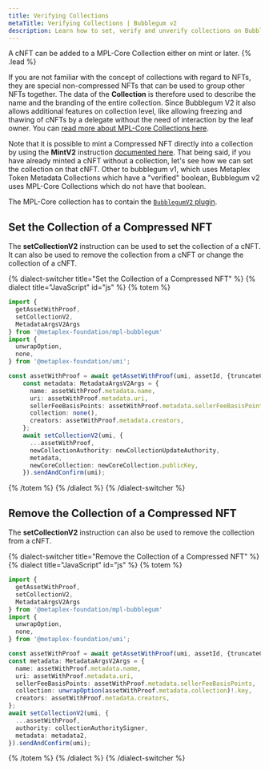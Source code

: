 ```yaml
---
title: Verifying Collections
metaTitle: Verifying Collections | Bubblegum v2
description: Learn how to set, verify and unverify collections on Bubblegum
---
```


A cNFT can be added to a MPL-Core Collection either on mint or later. {% .lead %}

If you are not familiar with the concept of collections with regard to NFTs, they are special non-compressed NFTs that can be used to group other NFTs together. The data of the **Collection** is therefore used to describe the name and the branding of the entire collection. Since Bubblegum V2 it also allows additional features on collection level, like allowing freezing and thawing of cNFTs by a delegate without the need of interaction by the leaf owner. You can [read more about MPL-Core Collections here](/core/collections).

Note that it is possible to mint a Compressed NFT directly into a collection by using the **MintV2** instruction [documented here](/bubblegum-v2/mint-cnfts#minting-to-a-collection). That being said, if you have already minted a cNFT without a collection, let's see how we can set the collection on that cNFT. Other to bubblegum v1, which uses Metaplex Token Metadata Collections which have a "verified" boolean, Bubblegum v2 uses MPL-Core Collections which do not have that boolean.

The MPL-Core collection has to contain the [`BubblegumV2` plugin](/core/plugins/bubblegum).

## Set the Collection of a Compressed NFT
The **setCollectionV2** instruction can be used to set the collection of a cNFT. It can also be used to remove the collection from a cNFT or change the collection of a cNFT.

{% dialect-switcher title="Set the Collection of a Compressed NFT" %}
{% dialect title="JavaScript" id="js" %}
{% totem %}

```ts
import {
  getAssetWithProof,
  setCollectionV2,
  MetadataArgsV2Args
} from '@metaplex-foundation/mpl-bubblegum'
import {
  unwrapOption,
  none,
} from '@metaplex-foundation/umi';

const assetWithProof = await getAssetWithProof(umi, assetId, {truncateCanopy: true});
    const metadata: MetadataArgsV2Args = {
      name: assetWithProof.metadata.name,
      uri: assetWithProof.metadata.uri,
      sellerFeeBasisPoints: assetWithProof.metadata.sellerFeeBasisPoints,
      collection: none(),
      creators: assetWithProof.metadata.creators,
    };
    await setCollectionV2(umi, {
      ...assetWithProof,
      newCollectionAuthority: newCollectionUpdateAuthority,
      metadata,
      newCoreCollection: newCoreCollection.publicKey,
    }).sendAndConfirm(umi);
```

{% /totem %}
{% /dialect %}
{% /dialect-switcher %}

## Remove the Collection of a Compressed NFT
The **setCollectionV2** instruction can also be used to remove the collection from a cNFT.

{% dialect-switcher title="Remove the Collection of a Compressed NFT" %}
{% dialect title="JavaScript" id="js" %}
{% totem %}

```ts
import {
  getAssetWithProof,
  setCollectionV2,
  MetadataArgsV2Args
} from '@metaplex-foundation/mpl-bubblegum'
import {
  unwrapOption,
  none,
} from '@metaplex-foundation/umi';

const assetWithProof = await getAssetWithProof(umi, assetId, {truncateCanopy: true});
const metadata: MetadataArgsV2Args = {
  name: assetWithProof.metadata.name,
  uri: assetWithProof.metadata.uri,
  sellerFeeBasisPoints: assetWithProof.metadata.sellerFeeBasisPoints,
  collection: unwrapOption(assetWithProof.metadata.collection)!.key,
  creators: assetWithProof.metadata.creators,
};
await setCollectionV2(umi, {
  ...assetWithProof,
  authority: collectionAuthoritySigner,
  metadata: metadata2,
}).sendAndConfirm(umi);
```

{% /totem %}
{% /dialect %}
{% /dialect-switcher %}